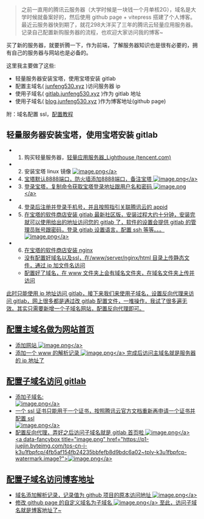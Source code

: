 >之前一直用的腾讯云服务器（大学时候是一块钱一个月单核2G），域名是大学时候就备案好的，然后使用 github page + vitepress 搭建了个人博客。最近云服务器快到期了，就花298大洋买了三年的腾讯云轻量应用服务器。记录自己配置新购服务器的流程，也欢迎大家访问我的博客~

买了新的服务器，就要折腾一下，作为前端，了解服务器知识也是很有必要的，拥有自己的服务器与网站也是必备的。

这里我主要做了这些:
- 轻量服务器安装宝塔，使用宝塔安装 gitlab
- 配置主域名( [junfeng530.xyz](junfeng530.xyz) )访问服务器 ip
- 使用子域名( [gitlab.junfeng530.xyz](gitlab.junfeng530.xyz) )作为 gitlab 地址
- 使用子域名( [blog.junfeng530.xyz](blog.junfeng530.xyz) )作为博客地址(github page)

附：域名配置 ssl，[配置教程](https://cloud.tencent.com/document/product/400/50874)

##  轻量服务器安装宝塔，使用宝塔安装 gitlab
- 1. 购买轻量服务器，[轻量应用服务器_Lighthouse (tencent.com)](https://cloud.tencent.com/product/lighthouse)
- 2. 安装宝塔 linux 镜像
<a data-fancybox title="image.png" href="https://p1-juejin.byteimg.com/tos-cn-i-k3u1fbpfcp/d1be77fa92c24016ac9c55c9a586a32d~tplv-k3u1fbpfcp-watermark.image?">![image.png](https://p1-juejin.byteimg.com/tos-cn-i-k3u1fbpfcp/d1be77fa92c24016ac9c55c9a586a32d~tplv-k3u1fbpfcp-watermark.image?)</a>
- 4. 宝塔默认8888端口，防火墙添加8888端口，备注宝塔
<a data-fancybox title="image.png" href="https://p1-juejin.byteimg.com/tos-cn-i-k3u1fbpfcp/e7fa81d32b6749878ced40db65ce67b4~tplv-k3u1fbpfcp-watermark.image?">![image.png](https://p1-juejin.byteimg.com/tos-cn-i-k3u1fbpfcp/e7fa81d32b6749878ced40db65ce67b4~tplv-k3u1fbpfcp-watermark.image?)</a>
- 3. 登录宝塔，复制命令获取宝塔登录地址跟用户名和密码
<a data-fancybox title="image.png" href="https://p6-juejin.byteimg.com/tos-cn-i-k3u1fbpfcp/a2aa99022f2b4cf78470484743f1e8f6~tplv-k3u1fbpfcp-watermark.image?">![image.png](https://p6-juejin.byteimg.com/tos-cn-i-k3u1fbpfcp/a2aa99022f2b4cf78470484743f1e8f6~tplv-k3u1fbpfcp-watermark.image?)</a>
- 4. 登录后注册并登录手机号，并且按照指引关联腾讯云的 appid
- 5. 在宝塔的软件商店安装 gitlab 最新社区版，安装过程大约十分钟，安装完就可以使用给出的地址访问您的 gitlab 了，软件的设置会提供 gitlab 的管理员账号跟密码，登录 gitlab 设置语言，配置 ssh 等等。。。
<a data-fancybox title="image.png" href="https://p6-juejin.byteimg.com/tos-cn-i-k3u1fbpfcp/2b1f6d1f0ef34846a3ab8a0bdfbddd51~tplv-k3u1fbpfcp-watermark.image?">![image.png](https://p6-juejin.byteimg.com/tos-cn-i-k3u1fbpfcp/2b1f6d1f0ef34846a3ab8a0bdfbddd51~tplv-k3u1fbpfcp-watermark.image?)</a>
- 6. 在宝塔的软件商店安装 nginx
    - 没有配置好域名以及ssl，在/www/server/nginx/html 目录上传静态文件，通过 ip 加文件名访问
    - 配置好了域名，在 www 文件夹上会有域名文件夹，在域名文件夹上传并访问

此时只能使用 ip 地址访问 gitlab，接下来我们来使用子域名，设置反向代理来访问 gitlab，网上很多都是通过改 gitlab 配置文件，一堆操作，我试了很多遍无效。其实只需要新增一个子域名网站，配置反向代理即可。

## 配置主域名做为网站首页
- 添加网站
<a data-fancybox title="image.png" href="https://p9-juejin.byteimg.com/tos-cn-i-k3u1fbpfcp/43fc803ec42a4750a956487d20e8898b~tplv-k3u1fbpfcp-watermark.image?">![image.png](https://p9-juejin.byteimg.com/tos-cn-i-k3u1fbpfcp/43fc803ec42a4750a956487d20e8898b~tplv-k3u1fbpfcp-watermark.image?)</a>
- 添加一个 www 的解析记录
<a data-fancybox title="image.png" href="https://p3-juejin.byteimg.com/tos-cn-i-k3u1fbpfcp/7bfc020a3963415cb9202c684133cf6f~tplv-k3u1fbpfcp-watermark.image?">![image.png](https://p3-juejin.byteimg.com/tos-cn-i-k3u1fbpfcp/7bfc020a3963415cb9202c684133cf6f~tplv-k3u1fbpfcp-watermark.image?)</a>
完成后访问主域名就是服务器的 ip 地址了

## 配置子域名访问 gitlab
- 添加子域名: <br>
<a data-fancybox title="image.png" href="https://p1-juejin.byteimg.com/tos-cn-i-k3u1fbpfcp/5b6c99bb00624948a50d953705923cc0~tplv-k3u1fbpfcp-watermark.image?">![image.png](https://p1-juejin.byteimg.com/tos-cn-i-k3u1fbpfcp/5b6c99bb00624948a50d953705923cc0~tplv-k3u1fbpfcp-watermark.image?)</a>
- 一个 ssl 证书只能用于一个证书，按照腾讯云官方文档重新再申请一个证书并配置 ssl<br>
<a data-fancybox title="image.png" href="https://p1-juejin.byteimg.com/tos-cn-i-k3u1fbpfcp/9d1c958582f94ed4a5f8d42ddb508342~tplv-k3u1fbpfcp-watermark.image?">![image.png](https://p1-juejin.byteimg.com/tos-cn-i-k3u1fbpfcp/9d1c958582f94ed4a5f8d42ddb508342~tplv-k3u1fbpfcp-watermark.image?)</a>
- 配置反向代理，弄好之后访问子域名就是 gitlab 首页啦
<a data-fancybox title="image.png" href="https://p9-juejin.byteimg.com/tos-cn-i-k3u1fbpfcp/1e528ac6fd764dd584f02a4a56cf8d2f~tplv-k3u1fbpfcp-watermark.image?">![image.png](https://p9-juejin.byteimg.com/tos-cn-i-k3u1fbpfcp/1e528ac6fd764dd584f02a4a56cf8d2f~tplv-k3u1fbpfcp-watermark.image?)</a>
<a data-fancybox title="image.png" href="https://p1-juejin.byteimg.com/tos-cn-i-k3u1fbpfcp/4fb5af154fb24235bbfefb8d9bdc6a02~tplv-k3u1fbpfcp-watermark.image?">![image.png](https://p1-juejin.byteimg.com/tos-cn-i-k3u1fbpfcp/4fb5af154fb24235bbfefb8d9bdc6a02~tplv-k3u1fbpfcp-watermark.image?)</a>

## 配置子域名访问博客地址
- 域名添加解析记录，记录值为 github 项目的原本访问地址
<a data-fancybox title="image.png" href="https://p6-juejin.byteimg.com/tos-cn-i-k3u1fbpfcp/2965349a2c7c49f7a7de332a5f7f13cb~tplv-k3u1fbpfcp-watermark.image?">![image.png](https://p6-juejin.byteimg.com/tos-cn-i-k3u1fbpfcp/2965349a2c7c49f7a7de332a5f7f13cb~tplv-k3u1fbpfcp-watermark.image?)</a>
- 修改 github page 的自定义域名为子域名
<a data-fancybox title="image.png" href="https://p1-juejin.byteimg.com/tos-cn-i-k3u1fbpfcp/16a68c3ef0b64a02ae1e9b5d586a8984~tplv-k3u1fbpfcp-watermark.image?">![image.png](https://p1-juejin.byteimg.com/tos-cn-i-k3u1fbpfcp/16a68c3ef0b64a02ae1e9b5d586a8984~tplv-k3u1fbpfcp-watermark.image?)</a>
至此，访问子域名就是博客地址了~




